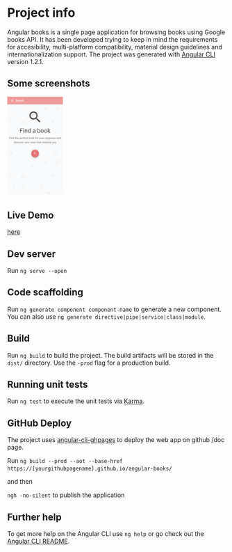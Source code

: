 # Project info

Angular books is a single page application for browsing books using Google books API.
It has been developed trying to keep in mind the requirements for accesibility, multi-platform compatibility, material design guidelines and internationalization support. 
The project was generated with [Angular CLI](https://github.com/angular/angular-cli) version 1.2.1.

## Some screenshots

<img src="https://github.com/tommaso-sebastianelli/angular-books/blob/master/screenshots/screenshot_1.png" width="128">

## Live Demo

[here](https://tommaso-sebastianelli.github.io/angular-books/search)

## Dev server

Run `ng serve --open`

## Code scaffolding

Run `ng generate component component-name` to generate a new component. You can also use `ng generate directive|pipe|service|class|module`.

## Build

Run `ng build` to build the project. The build artifacts will be stored in the `dist/` directory. Use the `-prod` flag for a production build.

## Running unit tests

Run `ng test` to execute the unit tests via [Karma](https://karma-runner.github.io).

## GitHub Deploy

The project uses [angular-cli-ghpages](https://www.npmjs.com/package/angular-cli-ghpages) to deploy the web app on github /doc page.

Run `ng build --prod --aot --base-href https://[yourgithubpagename].github.io/angular-books/` 

and then

`ngh -no-silent` to publish the application


## Further help

To get more help on the Angular CLI use `ng help` or go check out the [Angular CLI README](https://github.com/angular/angular-cli/blob/master/README.md).

